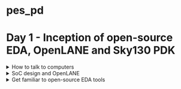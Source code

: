 # pes_pd
# Day 1 - Inception of open-source EDA, OpenLANE and Sky130 PDK
<details>
<summary> How to talk to computers </summary>

<details>
<summary> RISC-V(Reduced Instruction Set Computing-Five) </summary>

- Open Standard: RISC-V is an open standard ISA, which means that its specifications are freely available to the public. This openness encourages collaboration, innovation, and the development of a wide range of processors by various organizations and individuals.
- Simplicity: RISC-V follows the RISC philosophy of simplicity and orthogonality. It has a relatively small number of instructions with a regular encoding format, making it easier to design and optimize processors.

</details>

<details>

<summary> From Apps to Hardware </summary> 

Application software ---> System software ---> Hardware

This Application Software enters into a block called as System Software and this system software intern converts application program into  binary language.
- Major components of system sofware are:
  1. OS(Operating System)
  2. Compiler
  3. Assembler
![Screenshot from 2023-08-21 17-19-03](https://github.com/JBavitha/physicaldesignASIC/assets/142578450/c61ccc96-f3ad-4a8d-842c-0c0d5186eb4d)

### Type of Instructions
- Pseudo Instructions
- Base Integer Instructions(RV64I)
- Multiply Extension(RV64M)
- Single and Double precision floating point Extension(RV64F and RV64D)
</details>
</details>



<details>
<summary> SoC design and OpenLANE </summary> 

![image](https://github.com/JBavitha/pes_pd/assets/142578450/b2b20b8b-6564-46d5-8c02-9fc30d3f2fae)

## Simplified RTL to GDSII Flow

<img width="603" alt="Screenshot 2023-09-11 174858" src="https://github.com/JBavitha/pes_pd/assets/142578450/a6644fa7-83a0-48bf-8c94-cee34d5c5025">

```Synthesis : ``` Synthesis in the context of ASIC (Application-Specific Integrated Circuit) design is a crucial step in the overall ASIC design flow. It involves converting a high-level hardware description language (HDL) representation of a digital design into a gate-level netlist, which consists of logical gates (AND, OR, XOR, etc.) and flip-flops (registers).

```Floor planning :``` Floor planning is the process of determining how the various functional blocks, or modules, of an ASIC will be physically placed on the silicon die. It defines the overall chip's dimensions, the location of key components, and the routing channels for interconnects.

```Power planning :```Power planning, also known as power grid design, is the process of distributing power and ground throughout the ASIC to ensure stable and efficient power delivery. It involves creating a network of power rails and ground connections.

```place :```

1.Global Placement:
- Global placement is the initial phase of placement and focuses on finding a rough positioning of the cells on the chip's layout.
- It does not specify the exact coordinates but rather provides a high-level allocation of resources.
- The goal is to create a feasible floorplan that meets the chip's size and aspect ratio requirements while optimizing for factors like wirelength, timing, and power.

2.Detailed Placement:
- Detailed placement follows global placement and focuses on refining the positions of individual cells to achieve precise spatial coordinates.
- It determines the exact locations of each cell and ensures that cells are placed according to design constraints and the logical interconnections between them.





</details>










<details>
<summary> Get familiar to open-source EDA tools </summary> 



</details>
